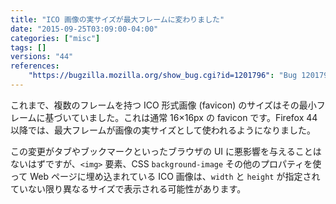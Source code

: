 ```yaml
---
title: "ICO 画像の実サイズが最大フレームに変わりました"
date: "2015-09-25T03:09:00-04:00"
categories: ["misc"]
tags: []
versions: "44"
references:
    "https://bugzilla.mozilla.org/show_bug.cgi?id=1201796": "Bug 1201796 - Add downscale-during-decode support for the ICO decoder"
---
```

これまで、複数のフレームを持つ ICO 形式画像 (favicon) のサイズはその最小フレームに基づいていました。これは通常 16×16px の favicon です。Firefox 44 以降では、最大フレームが画像の実サイズとして使われるようになりました。

この変更がタブやブックマークといったブラウザの UI に悪影響を与えることはないはずですが、`<img>` 要素、CSS `background-image` その他のプロパティを使って Web ページに埋め込まれている ICO 画像は、`width` と `height` が指定されていない限り異なるサイズで表示される可能性があります。
